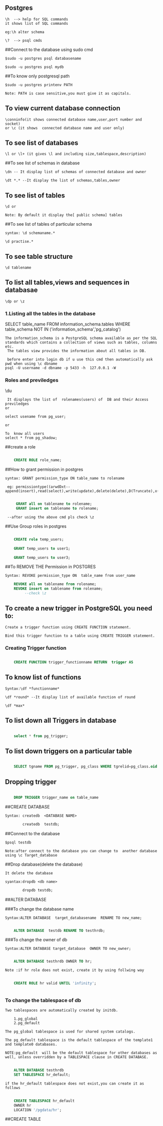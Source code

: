 ## Postgres

	\h  --> help for SQL commands
	it shows list of SQL commands
	
	eg:\h alter schema
	
	\?  --> psql cmds

##Connect to the database using sudo cmd

	$sudo -u postgres psql databasename

	$sudo -u postgres psql mydb

##To know only postgresql path

    $sudo -u postgres printenv PATH
   
    Note: PATH is case sensitive,you must give it as capitals.


## To view current database connection                                                  
	\conninfo(it shows connected database name,user,port number and socket)
	or \c (it shows  connected database name and user only)

## To see list of databases
	\l or \l+ (it gives \l and including size,tablespace,description)

##To see list of schemas in database

	\dn -- It display list of schemas of connected database and owner

	\dt *.* --It display the list of schemas,tables,owner

## To see list of tables
	\d or

	Note: By default it display the[ public schema] tables

##To see list of tables of particular schema

	syntax: \d schemaname.*
	
	\d practise.*

## To see table structure 
	\d tablename
	
## To list all tables,views and sequences in databasae 
	\dp or \z


### 1.Listing all the tables in the database

  SELECT table_name FROM information_schema.tables
  WHERE table_schema NOT IN ('information_schema','pg_catalog')
  
    The information_schema is a PostgreSQL schema available as per the SQL standards which contains a collection of views such as tables, columns etc.
	 The tables view provides the information about all tables in DB.
    
	 before enter into login db if u use this cmd then automatically ask pwd when using \c dbname
    psql -U username -d dbname -p 5433 -h  127.0.0.1 -W
   
### Roles and previledges
  
  \du
   
     It displays the list of  rolenames(users) of  DB and their Access previledges
    or
   
    select usename from pg_user;
   
    or
   
    To  know all users
    select * from pg_shadow;
   
##create a role
```sql

	CREATE ROLE role_name;

```
##How to grant permission in postgres

	syntax:	GRANT permission_type ON table_name to rolename
     
     eg: permissiontype((arwdDxt--append(insert),read(select),write(update),delete(delete),D(Truncate),x(references),t(trigger)
```sql

     GRANT all on tablename to rolename;
     GRANT insert on tablename to rolename;
```
     --after using the above cmd pls check \z
   
##Use Group roles in postgres

```sql

	CREATE role temp_users;
	
	GRANT temp_users to user1;
	
	GRANT temp_users to user3;

```

##To REMOVE THE Permission in POSTGRES

	Syntax:	REVOKE permission_type ON  table_name from user_name 
	
```sql
	REVOKE all on tablename from rolename;
	REVOKE insert on tablename from rolename;
         --check \z 
```

## To create a new trigger in PostgreSQL you need to:

	Create a trigger function using CREATE FUNCTION statement.
	
	Bind this trigger function to a table using CREATE TRIGGER statement.
	
### Creating Trigger function
```sql

	CREATE FUNCTION trigger_functionname RETURN  trigger AS
```
## To know list of functions

	Syntax:\df *functionname*
	
	\df *round* --It display list of available function of round

	\df *max*

	
## To list down all Triggers in database

```sql

	select * from pg_trigger;

```	
## To list down triggers on a particular table

```sql

	SELECT tgname FROM pg_trigger, pg_class WHERE tgrelid=pg_class.oid AND relname='table_name';

```

## Dropping trigger

```sql
	
	DROP TRIGGER trigger_name on table_name

```
	
	
	
##CREATE DATABASE

	Syntax: createdb  <DATABASE NAME>

```sql		
		createdb  testdb;
```

##Connect to the database

	$psql testdb

	Note:after connect to the database you can change to  another database using \c Target_database
##Drop database(delete the database)
	
	It delete the database

	syantax:dropdb <db name>

```sql
		dropdb testdb;
```

##ALTER DATABASE


###To change the database name
	
	Syntax:ALTER DATABASE  target_databasename  RENAME TO new_name;

```sql

	ALTER DATABASE  testdb RENAME TO testhrdb;

```

###To change the owner of db
	
	Syntax:ALTER DATABASE target_database  OWNER TO new_owner;

```sql

	ALTER DATABASE testhrdb OWNER TO hr;

```

	Note :if hr role does not exist, create it by using follwing way

```sql
	
	CREATE ROLE hr valid UNTIL 'infinity';
	
```

### To change the tablespace of db

	Two tablespaces are automatically created by initdb.
	
		1.pg_global
		2.pg_default

	The pg_global tablespace is used for shared system catalogs.
	
	The pg_default tablespace is the default tablespace of the template1 and template0 databases.
	
	NOTE:pg_default  will be the default tablespace for other databases as well, unless overridden by a TABLESPACE clause in CREATE DATABASE.

```sql
	
	ALTER DATABASE testhrdb
	SET TABLESPACE hr_default;
```

	if the hr_default tablespace does not exist,you can create it as follows

```sql
	
	CREATE TABLESPACE hr_default
	OWNER hr
	LOCATION '/pgdata/hr';

```

##CREATE TABLE



